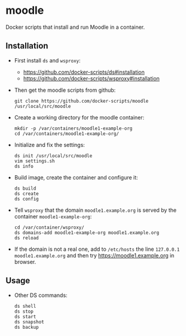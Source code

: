 moodle
======

Docker scripts that install and run Moodle in a container.

## Installation

  - First install `ds` and `wsproxy`:
     + https://github.com/docker-scripts/ds#installation
     + https://github.com/docker-scripts/wsproxy#installation

  - Then get the moodle scripts from github:
    ```
    git clone https://github.com/docker-scripts/moodle /usr/local/src/moodle
    ```

  - Create a working directory for the moodle container:
    ```
    mkdir -p /var/containers/moodle1-example-org
    cd /var/containers/moodle1-example-org/
    ```

  - Initialize and fix the settings:
    ```
    ds init /usr/local/src/moodle
    vim settings.sh
    ds info
    ```

  - Build image, create the container and configure it:
    ```
    ds build
    ds create
    ds config
    ```

  - Tell `wsproxy` that the domain `moodle1.example.org` is served by the container `moodle1-example-org`:
    ```
    cd /var/container/wsproxy/
    ds domains-add moodle1-example-org moodle1.example.org
    ds reload
    ```

  - If the domain is not a real one, add to `/etc/hosts` the line
    `127.0.0.1 moodle1.example.org` and then try
    https://moodle1.example.org in browser.


## Usage

  - Other DS commands:
    ```
    ds shell
    ds stop
    ds start
    ds snapshot
    ds backup
    ```
